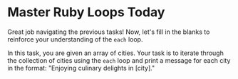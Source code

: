 # Master Ruby Loops Today

Great job navigating the previous tasks! Now, let's fill in the blanks to reinforce your understanding of the `each` loop.

In this task, you are given an array of cities. Your task is to iterate through the collection of cities using the `each` loop and print a message for each city in the format: "Enjoying culinary delights in [city]."